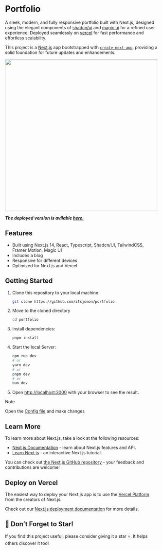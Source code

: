 # Portfolio
A sleek, modern, and fully responsive portfolio built with Next.js,
designed using the elegant components of [shadcn/ui](https://ui.shadcn.com/) and [magic ui](https://magicui.design/) for a refined user experience.
Deployed seamlessly on [vercel](https://vercel.com/) for fast performance and effortless scalability.

This project is a [Next.js](https://nextjs.org) app bootstrapped with [`create-next-app`](https://nextjs.org/docs/app/api-reference/cli/create-next-app), providing a solid foundation for future updates and enhancements.

<img src ="https://github.com/user-attachments/assets/bc765b4b-c999-454d-a552-8e9213503548" width="500">

***The deployed version is avilable [here.](https://jomon.vercel.app/)***

## Features

- Built using Next.js 14, React, Typescript, Shadcn/UI, TailwindCSS, Framer Motion, Magic UI
- Includes a blog
- Responsive for different devices
- Optimized for Next.js and Vercel

## Getting Started

1. Clone this repository to your local machine:

   ```bash
   git clone https://github.com/itsjomon/portfolio
   ```

2. Move to the cloned directory

   ```bash
   cd portfolio
   ```

3. Install dependencies:

   ```bash
   pnpm install
   ```

4. Start the local Server:
   ```bash
   npm run dev
   # or
   yarn dev
   # or
   pnpm dev
   # or
   bun dev
   ```
   
5. Open [http://localhost:3000](http://localhost:3000) with your browser to see the result.


> [!NOTE]
> Open the [Config file](./src/data/resume.tsx) and make changes

## Learn More

To learn more about Next.js, take a look at the following resources:

- [Next.js Documentation](https://nextjs.org/docs) - learn about Next.js features and API.
- [Learn Next.js](https://nextjs.org/learn) - an interactive Next.js tutorial.

You can check out [the Next.js GitHub repository](https://github.com/vercel/next.js) - your feedback and contributions are welcome!

## Deploy on Vercel

The easiest way to deploy your Next.js app is to use the [Vercel Platform](https://vercel.com/new?utm_medium=default-template&filter=next.js&utm_source=create-next-app&utm_campaign=create-next-app-readme) from the creators of Next.js.

Check out our [Next.js deployment documentation](https://nextjs.org/docs/app/building-your-application/deploying) for more details.

## 🌟 Don’t Forget to Star!
If you find this project useful, please consider giving it a star ⭐. It helps others discover it too!
